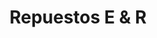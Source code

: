 ---
title: "Repuestos E & R"
url: /villa-altagracia/repuestos-e-y-r/
shop: piezas de automóviles
---